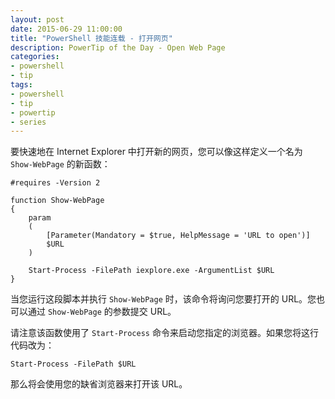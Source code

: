 ```yaml
---
layout: post
date: 2015-06-29 11:00:00
title: "PowerShell 技能连载 - 打开网页"
description: PowerTip of the Day - Open Web Page
categories:
- powershell
- tip
tags:
- powershell
- tip
- powertip
- series
---
```

要快速地在 Internet Explorer 中打开新的网页，您可以像这样定义一个名为 `Show-WebPage` 的新函数：

    #requires -Version 2

    function Show-WebPage
    {
        param
        (
            [Parameter(Mandatory = $true, HelpMessage = 'URL to open')]
            $URL
        )

        Start-Process -FilePath iexplore.exe -ArgumentList $URL
    }

当您运行这段脚本并执行 `Show-WebPage` 时，该命令将询问您要打开的 URL。您也可以通过 `Show-WebPage` 的参数提交 URL。

请注意该函数使用了 `Start-Process` 命令来启动您指定的浏览器。如果您将这行代码改为：

    Start-Process -FilePath $URL

那么将会使用您的缺省浏览器来打开该 URL。

<!--本文国际来源：[Open Web Page](http://community.idera.com/powershell/powertips/b/tips/posts/open-web-page)-->
